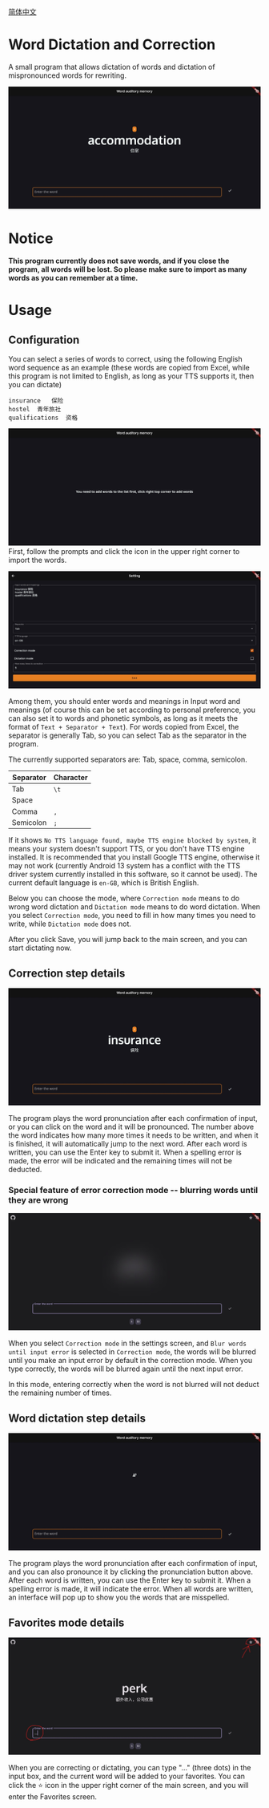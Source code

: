 [简体中文](docs/Readme_zh-cn.md)
# Word Dictation and Correction

A small program that allows dictation of words and dictation of mispronounced words for rewriting.


![Main](/image/main.jpeg)

# Notice
**This program currently does not save words, and if you close the program, all words will be lost. So please make sure to import as many words as you can remember at a time.**

# Usage

## Configuration

You can select a series of words to correct, using the following English word sequence as an example (these words are copied from Excel, while this program is not limited to English, as long as your TTS supports it, then you can dictate)

```text
insurance	保险
hostel	青年旅社
qualifications	资格
```
![](/image/1.jpeg)
First, follow the prompts and click the icon in the upper right corner to import the words.



![](/image/2.jpeg)

Among them, you should enter words and meanings in Input word and meanings (of course this can be set according to personal preference, you can also set it to words and phonetic symbols, as long as it meets the format of `Text + Separator + Text`). For words copied from Excel, the separator is generally Tab, so you can select Tab as the separator in the program.

The currently supported separators are: Tab, space, comma, semicolon.

| Separator | Character |
|-----------|-----------|
| Tab       | `\t`      |
| Space     | ` `       |
| Comma     | `,`       |
| Semicolon | `;`       |

If it shows `No TTS language found, maybe TTS engine blocked by system`, it means your system doesn't support TTS, or you don't have TTS engine installed. It is recommended that you install Google TTS engine, otherwise it may not work (currently Android 13 system has a conflict with the TTS driver system currently installed in this software, so it cannot be used). The current default language is `en-GB`, which is British English.

Below you can choose the mode, where `Correction mode` means to do wrong word dictation and `Dictation mode` means to do word dictation. When you select `Correction mode`, you need to fill in how many times you need to write, while `Dictation mode` does not.

After you click Save, you will jump back to the main screen, and you can start dictating now.

## Correction step details

![](/image/3.jpeg)

The program plays the word pronunciation after each confirmation of input, or you can click on the word and it will be pronounced. The number above the word indicates how many more times it needs to be written, and when it is finished, it will automatically jump to the next word. After each word is written, you can use the Enter key to submit it. When a spelling error is made, the error will be indicated and the remaining times will not be deducted.

### Special feature of error correction mode -- blurring words until they are wrong

![](/image/6.jpeg)

When you select `Correction mode` in the settings screen, and `Blur words until input error` is selected in `Correction mode`, the words will be blurred until you make an input error by default in the correction mode. When you type correctly, the words will be blurred again until the next input error.

In this mode, entering correctly when the word is not blurred will not deduct the remaining number of times.

## Word dictation step details
![](/image/4.jpeg)

The program plays the word pronunciation after each confirmation of input, and you can also pronounce it by clicking the pronunciation button above. After each word is written, you can use the Enter key to submit it. When a spelling error is made, it will indicate the error. When all words are written, an interface will pop up to show you the words that are misspelled.

## Favorites mode details
![](/image/5.jpeg)

When you are correcting or dictating, you can type "..." (three dots) in the input box, and the current word will be added to your favorites. You can click the ⭐ icon in the upper right corner of the main screen, and you will enter the Favorites screen.